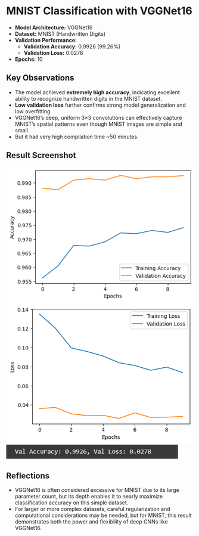 # MNIST Classification with VGGNet16

- **Model Architecture:** VGGNet16
- **Dataset:** MNIST (Handwritten Digits)
- **Validation Performance:**
  - **Validation Accuracy:** 0.9926 (99.26%)
  - **Validation Loss:** 0.0278
- **Epochs:** 10

## Key Observations
- The model achieved **extremely high accuracy**, indicating excellent ability to recognize handwritten digits in the MNIST dataset.
- **Low validation loss** further confirms strong model generalization and low overfitting.
- VGGNet16’s deep, uniform 3×3 convolutions can effectively capture MNIST’s spatial patterns even though MNIST images are simple and small.
- But it had very high compilation time ~50 minutes.

## Result Screenshot
![alt text](image-5.png)
![alt text](image-4.png)
![alt text](image-3.png)

## Reflections
- VGGNet16 is often considered excessive for MNIST due to its large parameter count, but its depth enables it to nearly maximize classification accuracy on this simple dataset.
- For larger or more complex datasets, careful regularization and computational considerations may be needed, but for MNIST, this result demonstrates both the power and flexibility of deep CNNs like VGGNet16.
